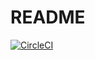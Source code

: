 # README
[![CircleCI](https://circleci.com/gh/2gtaisuke/circleci-test.svg?style=svg)](https://circleci.com/gh/2gtaisuke/circleci-test)
